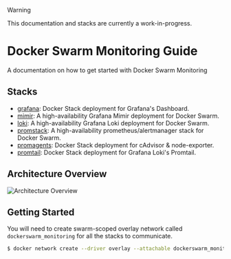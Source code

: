 > [!WARNING]
> This documentation and stacks are currently a work-in-progress.


# Docker Swarm Monitoring Guide
A documentation on how to get started with Docker Swarm Monitoring

## Stacks
- [grafana](https://github.com/YouMightNotNeedKubernetes/grafana): Docker Stack deployment for Grafana's Dashboard.
- [mimir](https://github.com/YouMightNotNeedKubernetes/mimir): A high-availability Grafana Mimir deployment for Docker Swarm.
- [loki](https://github.com/YouMightNotNeedKubernetes/loki): A high-availability Grafana Loki deployment for Docker Swarm.
- [promstack](https://github.com/YouMightNotNeedKubernetes/promstack): A high-availability prometheus/alertmanager stack for Docker Swarm.
- [promagents](https://github.com/YouMightNotNeedKubernetes/promagents): Docker Stack deployment for cAdvisor & node-exporter.
- [promtail](https://github.com/YouMightNotNeedKubernetes/promtail): Docker Stack deployment for Grafana Loki's Promtail.

## Architecture Overview

![Architecture Overview](https://github.com/YouMightNotNeedKubernetes/dockerswarm-monitoring-guide/assets/4363857/73cc89b6-6858-49cc-9f4d-f7da11a3a48d)

## Getting Started

You will need to create swarm-scoped overlay network called `dockerswarm_monitoring` for all the stacks to communicate.

```sh
$ docker network create --driver overlay --attachable dockerswarm_monitoring
```
